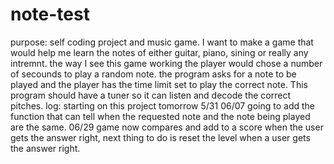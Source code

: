 # note-test
purpose: self coding project and music game. I want to make a game that would help me learn the notes of either guitar, piano, sining or really any intremnt. 
the way I see this game working the player would chose a number of secounds to play a random note. the program asks for a note to be played and the player has the time limit set to play the correct note. This program should have a tuner so it can listen and decode the correct pitches. 
log:
starting on this project tomorrow 5/31
06/07 going to add the function that can tell when the requested note
and the note being played are the same.
06/29 game now compares and add to a score when the user gets the answer right, next thing to do is reset the level when a user gets the answer right. 